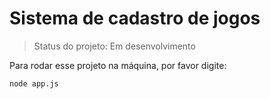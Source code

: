 <h1>Sistema de cadastro de jogos</h1>

> Status do projeto: Em desenvolvimento

Para rodar esse projeto na máquina, por favor digite:

```
node app.js
```
